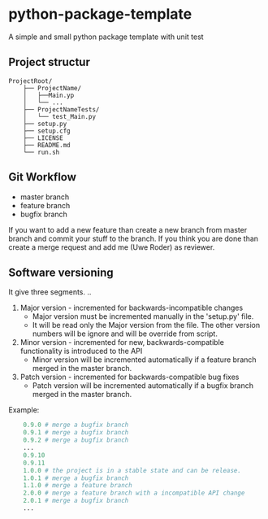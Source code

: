# python-package-template

A simple and small python package template with unit test

## Project structur

```
ProjectRoot/
    ├── ProjectName/
    │   ├──Main.yp
    │   └── ...
    ├── ProjectNameTests/
    │   └── test_Main.py
    ├── setup.py
    ├── setup.cfg
    ├── LICENSE
    ├── README.md
    └── run.sh
```

## Git Workflow

* master branch
* feature branch
* bugfix branch

If you want to add a new feature than create a new branch from master branch and commit your stuff to the branch. If you think you are done than create a merge request and add me (Uwe Roder) as reviewer.

## Software versioning

It give three segments. <Major version>.<Minor version>.<Patch version>

1. Major version - incremented for backwards-incompatible changes
    * Major version must be incremented manually in the 'setup.py' file.
    * It will be read only the Major version from the file. The other version numbers will be ignore and will be override from script.
2. Minor version - incremented for new, backwards-compatible functionality is introduced to the API
    * Minor version will be incremented automatically if a feature branch merged in the master branch.
3. Patch version - incremented for backwards-compatible bug fixes
    * Patch version will be incremented automatically if a bugfix branch merged in the master branch.

Example:

```python
    0.9.0 # merge a bugfix branch
    0.9.1 # merge a bugfix branch
    0.9.2 # merge a bugfix branch
    ...
    0.9.10
    0.9.11
    1.0.0 # the project is in a stable state and can be release.
    1.0.1 # merge a bugfix branch
    1.1.0 # merge a feature branch
    2.0.0 # merge a feature branch with a incompatible API change
    2.0.1 # merge a bugfix branch
    ...
```

